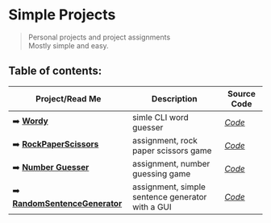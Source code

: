 # **Simple Projects**

>  Personal projects and project assignments  
>  Mostly simple and easy.  

## **Table of contents:**

| Project/Read Me | Description | Source Code|
| --- | --- | --- |
| ➡️ [**Wordy**](https://github.com/pepk0/various_projects/blob/main/wordy/ReadMe.md) | simle CLI word guesser | [*Code*](https://github.com/pepk0/Projects/tree/main/wordy/wordy)|
| ➡️ [**RockPaperScissors**](https://github.com/pepk0/simple_projects/blob/main/RockPaperScissors/ReadMe.md) | assignment, rock paper scissors game |[*Code*](https://github.com/pepk0/simple_projects/blob/main/RockPaperScissors/rock_paper_scissors.py)| |
| ➡️ [**Number Guesser**](https://github.com/pepk0/Projects/blob/main/Number%20Guessing/ReadMe.md) | assignment, number guessing game |[*Code*](https://github.com/pepk0/Projects/blob/main/Number%20Guessing/number_guessing.py) |
| ➡️ [**RandomSentenceGenerator**](https://github.com/pepk0/simple_projects/blob/main/RandomSentencesGenerator/ReadMe.md) | assignment, simple sentence generator with a GUI|[*Code*](https://github.com/pepk0/simple_projects/blob/main/RandomSentencesGenerator/main.py) |




 
